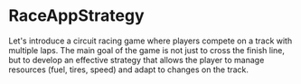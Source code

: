 # RaceAppStrategy
Let's introduce a circuit racing game where players compete on a track with multiple laps. The main goal of the game is not just to cross the finish line, but to develop an effective strategy that allows the player to manage resources (fuel, tires, speed) and adapt to changes on the track.
